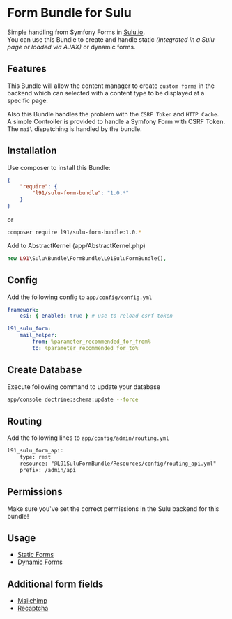 # Form Bundle for Sulu

Simple handling from Symfony Forms in [Sulu.io](http://sulu.io).  
You can use this Bundle to create and handle static *(integrated in a Sulu page or loaded via AJAX)* or dynamic forms.

## Features

This Bundle will allow the content manager to create `custom forms` in the backend which can selected with a content type to be displayed at a specific page.

Also this Bundle handles the problem with the `CSRF Token` and `HTTP Cache`.  
A simple Controller is provided to handle a Symfony Form with CSRF Token.  
The `mail` dispatching is handled by the bundle.

## Installation

Use composer to install this Bundle:

```json
{
    "require": {
        "l91/sulu-form-bundle": "1.0.*"
    }
}
```

or

```bash
composer require l91/sulu-form-bundle:1.0.*
```

Add to AbstractKernel (app/AbstractKernel.php)

```php
new L91\Sulu\Bundle\FormBundle\L91SuluFormBundle(),
```

## Config

Add the following config to `app/config/config.yml`

```yml
framework:
    esi: { enabled: true } # use to reload csrf token

l91_sulu_form:
    mail_helper:
        from: %parameter_recommended_for_from%
        to: %parameter_recommended_for_to%
```

## Create Database

Execute following command to update your database

```bash
app/console doctrine:schema:update --force
```

## Routing

Add the following lines to `app/config/admin/routing.yml`

``` xml
l91_sulu_form_api:
    type: rest
    resource: "@L91SuluFormBundle/Resources/config/routing_api.yml"
    prefix: /admin/api
 ```

## Permissions

Make sure you've set the correct permissions in the Sulu backend for this bundle!

## Usage

- [Static Forms](Resources/doc/static.md "Static Forms")
- [Dynamic Forms](Resources/doc/dynamic.md "Dynamic Forms")

## Additional form fields

- [Mailchimp](Resources/doc/mailchimp.md "Mailchimp Form Field")
- [Recaptcha](Resources/doc/recaptcha.md "Recaptcha Form Field")
